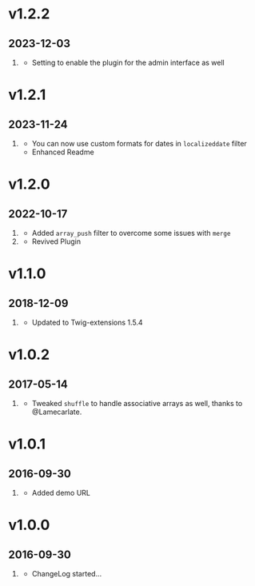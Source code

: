 # v1.2.2
##  2023-12-03

1. [](#improved)
   * Setting to enable the plugin for the admin interface as well

# v1.2.1
##  2023-11-24

1. [](#improved)
   * You can now use custom formats for dates in `localizeddate` filter
   * Enhanced Readme

# v1.2.0
##  2022-10-17

1. [](#new)
    * Added `array_push` filter to overcome some issues with `merge`
2. [](#improved)
   * Revived Plugin

# v1.1.0
##  2018-12-09

1. [](#new)
    * Updated to Twig-extensions 1.5.4

# v1.0.2
##  2017-05-14

1. [](#new)
    * Tweaked `shuffle` to handle associative arrays as well, thanks to @Lamecarlate.

# v1.0.1
##  2016-09-30

1. [](#new)
    * Added demo URL

# v1.0.0
##  2016-09-30

1. [](#new)
    * ChangeLog started...
